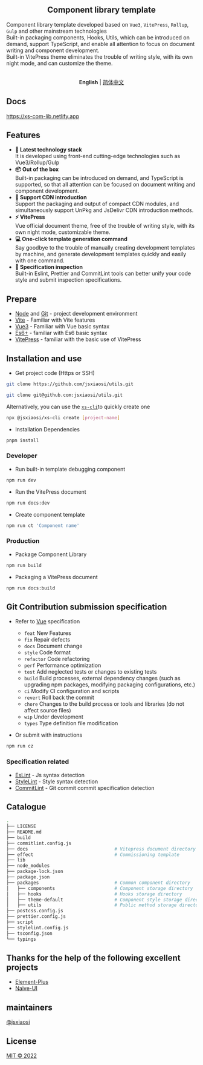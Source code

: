 <div align='center' ><h2>Component library template</h2></div>

<div align='left' >
Component library template developed based on <code>Vue3</code>, <code>VitePress</code>, <code>Rollup</code>, <code>Gulp</code> and other mainstream technologies<br/>
Built-in packaging components, Hooks, Utils, which can be introduced on demand, support TypeScript, and enable all attention to focus on document writing and component development.<br/>
Built-in VitePress theme eliminates the trouble of writing style, with its own night mode, and can customize the theme.
</div>
<br/>

<p align='center'>
  <b>English</b> | 
  <a href="https://github.com/jsxiaosi/xs-components-lib/blob/main/README.zh-CN.md">简体中文</a>
</p>

## Docs

<https://xs-com-lib.netlify.app>

## Features

- **🚀 Latest technology stack**<br/>
  It is developed using front-end cutting-edge technologies such as Vue3/Rollup/Gulp
- **📦 Out of the box**<br/>
  Built-in packaging can be introduced on demand, and TypeScript is supported, so that all attention can be focused on document writing and component development.
- **🔗 Support CDN introduction**<br/>
  Support the packaging and output of compact CDN modules, and simultaneously support UnPkg and JsDelivr CDN introduction methods.
- **⚡️ VitePress**<br/>
  Vue official document theme, free of the trouble of writing style, with its own night mode, customizable theme.
- **💻 One-click template generation command**<br/>
  Say goodbye to the trouble of manually creating development templates by machine, and generate development templates quickly and easily with one command.
- **🚧 Specification inspection**<br/>
  Built-in Eslint, Prettier and CommitLint tools can better unify your code style and submit inspection specifications.

## Prepare

- [Node](http://nodejs.org/) and [Git](https://git-scm.com/) - project development environment
- [Vite](https://cn.vitejs.dev/) - Familiar with Vite features
- [Vue3](https://v3.cn.vuejs.org/) - Familiar with Vue basic syntax
- [Es6+](http://es6.ruanyifeng.com/) - familiar with Es6 basic syntax
- [VitePress](https://vuepress.vuejs.org/) - familiar with the basic use of VitePress

## Installation and use

- Get project code (Https or SSH)

```bash
git clone https://github.com/jsxiaosi/utils.git

git clone git@github.com:jsxiaosi/utils.git
```

Alternatively, you can use the [`xs-cli`](https://github.com/jsxiaosi/xs-cli)to quickly create one

```bash
npx @jsxiaosi/xs-cli create [project-name]
```

- Installation Dependencies

```bash
pnpm install
```

### Developer

- Run built-in template debugging component

```bash
npm run dev
```

- Run the VitePress document

```bash
npm run docs:dev
```

- Create component template

```bash
npm run ct 'Component name'
```

### Production

- Package Component Library

```bash
npm run build
```

- Packaging a VitePress document

```bash
npm run docs:build
```

## Git Contribution submission specification

- Refer to [Vue](https://github.com/vuejs/vue/blob/dev/.github/COMMIT_CONVENTION.md) specification

  - `feat` New Features
  - `fix` Repair defects
  - `docs` Document change
  - `style` Code format
  - `refactor` Code refactoring
  - `perf` Performance optimization
  - `test` Add neglected tests or changes to existing tests
  - `build` Build processes, external dependency changes (such as upgrading npm packages, modifying packaging configurations, etc.)
  - `ci` Modify CI configuration and scripts
  - `revert` Roll back the commit
  - `chore` Changes to the build process or tools and libraries (do not affect source files)
  - `wip` Under development
  - `types` Type definition file modification

- Or submit with instructions

```bash
npm run cz
```

### Specification related

- [EsLint](https://eslint.org/) - Js syntax detection
- [StyleLint](https://stylelint.io/) - Style syntax detection
- [CommitLint](https://commitlint.js.org/#/) - Git commit commit specification detection

## Catalogue

```bash
.
├── LICENSE
├── README.md
├── build
├── commitlint.config.js
├── docs                                # Vitepress document directory
├── effect                              # Commissioning template
├── lib
├── node_modules
├── package-lock.json
├── package.json
├── packages                            # Common component directory
│   ├── components                      # Component storage directory
│   ├── hooks                           # Hooks storage directory
│   ├── theme-default                   # Component style storage directory
│   ├── utils                           # Public method storage directory
├── postcss.config.js
├── prettier.config.js
├── script
├── stylelint.config.js
├── tsconfig.json
└── typings
```

## Thanks for the help of the following excellent projects

- [Element-Plus](https://github.com/element-plus/element-plus)
- [Naive-UI](https://github.com/tusen-ai/naive-ui)

## maintainers

[@jsxiaosi](https://github.com/jsxiaosi)

## License

[MIT © 2022](./LICENSE)
